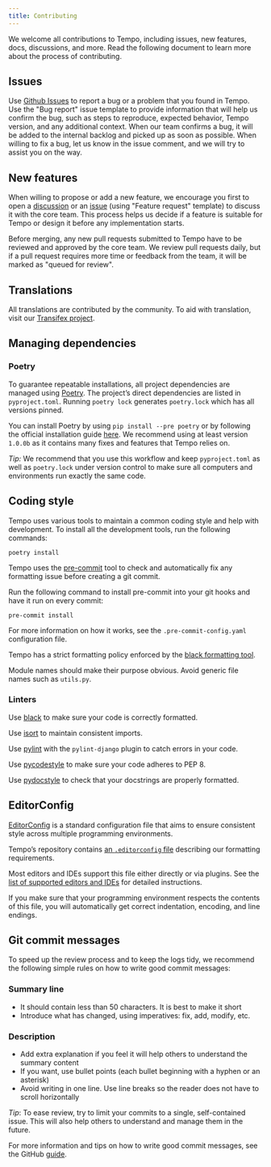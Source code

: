 ```yaml
---
title: Contributing
---
```


We welcome all contributions to Tempo, including issues, new features, docs, discussions, and
more. Read the following document to learn more about the process of contributing.

## Issues

Use [Github Issues](https://github.com/SokaiSolutions/tempo/issues) to report a bug or a problem
that you found in Tempo. Use the "Bug report" issue template to provide information that will help
us confirm the bug, such as steps to reproduce, expected behavior, Tempo version, and any
additional context. When our team confirms a bug, it will be added to the internal backlog and
picked up as soon as possible. When willing to fix a bug, let us know in the issue comment, and we
will try to assist you on the way.

## New features

When willing to propose or add a new feature, we encourage you first to open a
[discussion](https://github.com/SokaiSolutions/tempo/discussions) or an
[issue](https://github.com/SokaiSolutions/tempo/issues) (using "Feature request" template) to
discuss it with the core team. This process helps us decide if a feature is suitable for Tempo or
design it before any implementation starts.

Before merging, any new pull requests submitted to Tempo have to be reviewed and approved by the
core team. We review pull requests daily, but if a pull request requires more time or feedback
from the team, it will be marked as "queued for review".

## Translations

All translations are contributed by the community. To aid with translation, visit our
[Transifex project](https://www.transifex.com/SokaiSolutions/tempo-1/).

## Managing dependencies

### Poetry

To guarantee repeatable installations, all project dependencies are managed using
[Poetry](https://poetry.eustace.io/). The project’s direct dependencies are listed in
`pyproject.toml`. Running `poetry lock` generates `poetry.lock` which has all versions pinned.

You can install Poetry by using `pip install --pre poetry` or by following the official
installation guide [here](https://github.com/sdispater/poetry#installation). We recommend using at
least version `1.0.0b` as it contains many fixes and features that Tempo relies on.

_Tip:_ We recommend that you use this workflow and keep `pyproject.toml` as well as `poetry.lock`
under version control to make sure all computers and environments run exactly the same code.

## Coding style

Tempo uses various tools to maintain a common coding style and help with development. To install
all the development tools, run the following commands:

```shell
poetry install
```

Tempo uses the [pre-commit](https://pre-commit.com/#install) tool to check and automatically fix
any formatting issue before creating a git commit.

Run the following command to install pre-commit into your git hooks and have it run on every
commit:

```shell
pre-commit install
```

For more information on how it works, see the `.pre-commit-config.yaml` configuration file.

Tempo has a strict formatting policy enforced by the
[black formatting tool](https://github.com/python/black).

Module names should make their purpose obvious. Avoid generic file names such as `utils.py`.

### Linters

Use [black](https://github.com/python/black/) to make sure your code is correctly formatted.

Use [isort](https://github.com/timothycrosley/isort) to maintain consistent imports.

Use [pylint](https://www.pylint.org/) with the `pylint-django` plugin to catch errors in your
code.

Use [pycodestyle](http://pycodestyle.pycqa.org/en/latest/) to make sure your code adheres to
PEP 8.

Use [pydocstyle](http://pydocstyle.pycqa.org/en/latest/) to check that your docstrings are
properly formatted.

## EditorConfig

[EditorConfig](http://editorconfig.org/) is a standard configuration file that aims to ensure
consistent style across multiple programming environments.

Tempo’s repository contains
[an `.editorconfig` file](https://github.com/SokaiSolutions/tempo/blob/master/.editorconfig)
describing our formatting requirements.

Most editors and IDEs support this file either directly or via plugins. See the
[list of supported editors and IDEs](http://editorconfig.org/#download) for detailed instructions.

If you make sure that your programming environment respects the contents of this file, you will
automatically get correct indentation, encoding, and line endings.

## Git commit messages

To speed up the review process and to keep the logs tidy, we recommend the following simple rules
on how to write good commit messages:

### Summary line

- It should contain less than 50 characters. It is best to make it short
- Introduce what has changed, using imperatives: fix, add, modify, etc.

### Description

- Add extra explanation if you feel it will help others to understand the summary content
- If you want, use bullet points (each bullet beginning with a hyphen or an asterisk)
- Avoid writing in one line. Use line breaks so the reader does not have to scroll horizontally

_Tip_: To ease review, try to limit your commits to a single, self-contained issue. This will also
help others to understand and manage them in the future.

For more information and tips on how to write good commit messages, see the GitHub
[guide](https://github.com/erlang/otp/wiki/writing-good-commit-messages).
